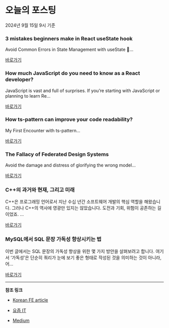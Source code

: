 # 오늘의 포스팅 
2024년 9월 15일 9시 기준 

### 3 mistakes beginners make in React useState hook 

 Avoid Common Errors in State Management with useState 🤟... 

 [바로가기](https://medium.com/m/signin?actionUrl=https%3A%2F%2Fmedium.com%2F_%2Fbookmark%2Fp%2F1cb268636eae&operation=register&redirect=https%3A%2F%2Fmedium.com%2Fbetterreact%2F3-mistakes-that-beginners-make-in-react-usestate-hook-1cb268636eae&source=------frontend---0-84----------frontend------bookmark_preview----4e465596_1b27_4a13_8891_0931e975c230-------) 

### How much JavaScript do you need to know as a React developer? 

 JavaScript is vast and full of surprises. If you’re starting with JavaScript or planning to learn Re... 

 [바로가기](https://medium.com/m/signin?actionUrl=https%3A%2F%2Fmedium.com%2F_%2Fbookmark%2Fp%2F37f6f6e71300&operation=register&redirect=https%3A%2F%2Fmedium.com%2F%40s.chandrakethan9%2Fhow-much-javascript-do-you-need-to-know-as-a-react-developer-37f6f6e71300&source=------reactjs---0-84----------reactjs------bookmark_preview----26e3e279_4b35_43ab_a7df_7192667e1dd9-------) 

### How ts-pattern can improve your code readability? 

 My First Encounter with ts-pattern... 

 [바로가기](https://medium.com/m/signin?actionUrl=https%3A%2F%2Fmedium.com%2F_%2Fbookmark%2Fp%2Fd64996841646&operation=register&redirect=https%3A%2F%2Ftauantcamargo.medium.com%2Fhow-ts-pattern-can-improve-your-code-readability-d64996841646&source=------nextjs---0-84----------nextjs------bookmark_preview----b8c6aff9_efe9_4427_94fe_aebc04c2154f-------) 

### The Fallacy of Federated Design Systems 

 Avoid the damage and distress of glorifying the wrong model... 

 [바로가기](https://medium.com/m/signin?actionUrl=https%3A%2F%2Fmedium.com%2F_%2Fbookmark%2Fp%2F23b9a9a05542&operation=register&redirect=https%3A%2F%2Fmedium.com%2F%40nathanacurtis%2Fthe-fallacy-of-federated-design-systems-23b9a9a05542&source=------front_end_development---0-84----------front_end_development------bookmark_preview----335ab087_0ec4_436d_9a36_00ae2b6d630f-------) 

### C++의 과거와 현재, 그리고 미래 

 C++은 프로그래밍 언어로서 지난 수십 년간 소프트웨어 개발의 핵심 역할을 해왔습니다. 그러나 C++의 역사에 영광만 있지는 않았습니다. 도전과 기회, 위험이 공존하는 길이었죠. ... 

 [바로가기](https://yozm.wishket.com/magazine/detail/2761/) 

### MySQL에서 SQL 문장 가독성 향상시키는 법 

 이번 글에서는 SQL 문장의 가독성 향상을 위한 몇 가지 방안을 살펴보려고 합니다. 여기서 ‘가독성’은 단순히 쿼리가 눈에 보기 좋은 형태로 작성된 것을 의미하는 것이 아니라, 어... 

 [바로가기](https://yozm.wishket.com/magazine/detail/2758/) 

---

**참조 링크**

- [Korean FE article](https://kofearticle.substack.com) 

- [요즘 IT](https://yozm.wishket.com/magazine) 

- [Medium](https://medium.com) 

